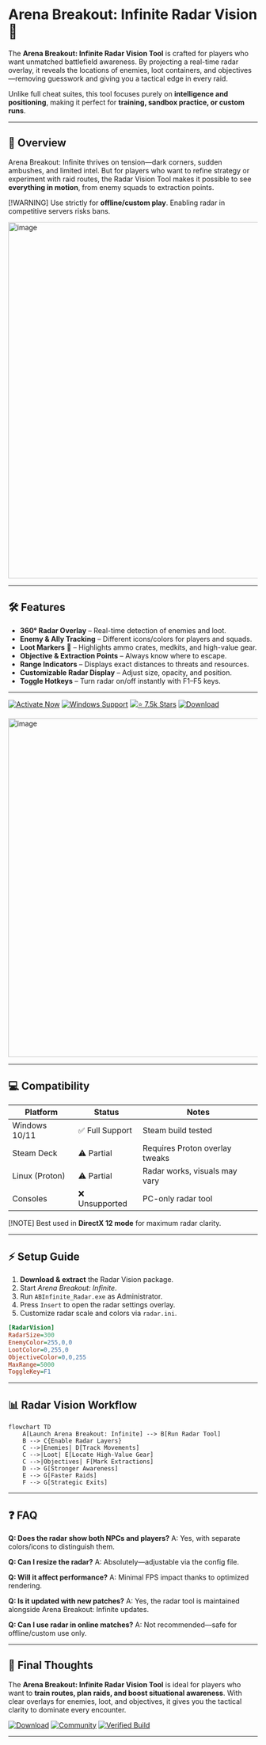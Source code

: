 # Arena Breakout: Infinite Radar Vision 📡

The **Arena Breakout: Infinite Radar Vision Tool** is crafted for players who want unmatched battlefield awareness. By projecting a real-time radar overlay, it reveals the locations of enemies, loot containers, and objectives—removing guesswork and giving you a tactical edge in every raid.

Unlike full cheat suites, this tool focuses purely on **intelligence and positioning**, making it perfect for **training, sandbox practice, or custom runs**.

---

## 📖 Overview

Arena Breakout: Infinite thrives on tension—dark corners, sudden ambushes, and limited intel. But for players who want to refine strategy or experiment with raid routes, the Radar Vision Tool makes it possible to see **everything in motion**, from enemy squads to extraction points.

[!WARNING]
Use strictly for **offline/custom play**. Enabling radar in competitive servers risks bans.

<img width="1280" height="720" alt="image" src="https://github.com/user-attachments/assets/e5477b03-8ba1-4240-89fc-4bc042cac69e" />


---

## 🛠 Features

* **360° Radar Overlay** – Real-time detection of enemies and loot.
* **Enemy & Ally Tracking** – Different icons/colors for players and squads.
* **Loot Markers** 🎒 – Highlights ammo crates, medkits, and high-value gear.
* **Objective & Extraction Points** – Always know where to escape.
* **Range Indicators** – Displays exact distances to threats and resources.
* **Customizable Radar Display** – Adjust size, opacity, and position.
* **Toggle Hotkeys** – Turn radar on/off instantly with F1–F5 keys.

---

[![Activate Now](https://img.shields.io/badge/Activate%20Now-🔥-red?style=for-the-badge\&logo=rocket)](#)
[![Windows Support](https://img.shields.io/badge/Windows-10%2F11-blue?style=for-the-badge\&logo=windows)](#)
[![⭐️ 7.5k Stars](https://img.shields.io/badge/GitHub-⭐️%207.5k%20Stars-black?style=for-the-badge\&logo=github)](#)
[![Download](https://img.shields.io/badge/Download-Now-green?style=for-the-badge\&logo=download)](#)

<img width="1280" height="685" alt="image" src="https://github.com/user-attachments/assets/8b27e4eb-700e-4165-a09f-87243257a248" />


---

## 💻 Compatibility

| Platform       | Status         | Notes                          |
| -------------- | -------------- | ------------------------------ |
| Windows 10/11  | ✅ Full Support | Steam build tested             |
| Steam Deck     | ⚠️ Partial     | Requires Proton overlay tweaks |
| Linux (Proton) | ⚠️ Partial     | Radar works, visuals may vary  |
| Consoles       | ❌ Unsupported  | PC-only radar tool             |

[!NOTE]
Best used in **DirectX 12 mode** for maximum radar clarity.

---

## ⚡ Setup Guide

1. **Download & extract** the Radar Vision package.
2. Start *Arena Breakout: Infinite*.
3. Run `ABInfinite_Radar.exe` as Administrator.
4. Press `Insert` to open the radar settings overlay.
5. Customize radar scale and colors via `radar.ini`.

```ini
[RadarVision]
RadarSize=300
EnemyColor=255,0,0
LootColor=0,255,0
ObjectiveColor=0,0,255
MaxRange=5000
ToggleKey=F1
```

---

## 📊 Radar Vision Workflow

```mermaid
flowchart TD
    A[Launch Arena Breakout: Infinite] --> B[Run Radar Tool]
    B --> C{Enable Radar Layers}
    C -->|Enemies| D[Track Movements]
    C -->|Loot| E[Locate High-Value Gear]
    C -->|Objectives| F[Mark Extractions]
    D --> G[Stronger Awareness]
    E --> G[Faster Raids]
    F --> G[Strategic Exits]
```

---

## ❓ FAQ

**Q: Does the radar show both NPCs and players?**
A: Yes, with separate colors/icons to distinguish them.

**Q: Can I resize the radar?**
A: Absolutely—adjustable via the config file.

**Q: Will it affect performance?**
A: Minimal FPS impact thanks to optimized rendering.

**Q: Is it updated with new patches?**
A: Yes, the radar tool is maintained alongside Arena Breakout: Infinite updates.

**Q: Can I use radar in online matches?**
A: Not recommended—safe for offline/custom use only.

---

## 🎯 Final Thoughts

The **Arena Breakout: Infinite Radar Vision Tool** is ideal for players who want to **train routes, plan raids, and boost situational awareness**. With clear overlays for enemies, loot, and objectives, it gives you the tactical clarity to dominate every encounter.

[![Download](https://img.shields.io/badge/Download-Now-green?style=for-the-badge\&logo=download)](#)
[![Community](https://img.shields.io/badge/Join-Community-purple?style=for-the-badge\&logo=discord)](#)
[![Verified Build](https://img.shields.io/badge/Build-Verified-success?style=for-the-badge\&logo=checkmarx)](#)

---

